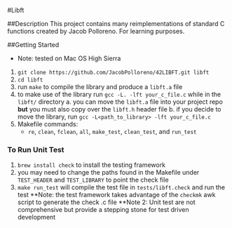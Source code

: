#Libft

##Description
This project contains many reimplementations of standard C functions created by Jacob Polloreno. For
learning purposes.

##Getting Started
* Note: tested on Mac OS High Sierra
1. `git clone https://github.com/JacobPolloreno/42LIBFT.git libft`
2. `cd libft`
3. run `make` to compile the library and produce a `libft.a` file
4. to make use of the library run `gcc -L. -lft your_c_file.c` while in the `libft/` directory
	a. you can move the `libft.a` file into your project repo **but** you must also copy over the
	`libft.h` header file
	b. if you decide to move the library, run `gcc -L<path_to_library> -lft your_c_file.c`
5. Makefile commands:
	* `re`, `clean`, `fclean`, `all`, `make_test`, `clean_test`, and `run_test`

### To Run Unit Test
1. `brew install check` to install the testing framework
2. you may need to change the paths found in the Makefile under `TEST_HEADER` and `TEST_LIBRARY` to
   point the check file
3. `make run_test` will compile the test file in `tests/libft.check` and run the test
**Note: the test framework takes advantage of the `checkmk` awk script to generate the check .c file
**Note 2: Unit test are not comprehensive but provide a stepping stone for test driven development
